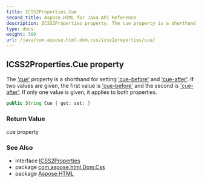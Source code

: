 ```yaml
---
title: ICSS2Properties.Cue
second_title: Aspose.HTML for Java API Reference
description: ICSS2Properties property. The cue property is a shorthand for setting cue-before and cue-after. If two values are given the first value is cue-before and the second is cue-after. If only one value is given it applies to both properties
type: docs
weight: 380
url: /java/com.aspose.html.dom.css/icss2properties/cue/
---
```

## ICSS2Properties.Cue property

The ['cue'](https://www.w3.org/TR/1998/REC-CSS2-19980512/aural.html#propdef-cue) property is a shorthand for setting ['cue-before'](https://www.w3.org/TR/1998/REC-CSS2-19980512/aural.html#propdef-cue-before) and ['cue-after'](https://www.w3.org/TR/1998/REC-CSS2-19980512/aural.html#propdef-cue-after). If two values are given, the first value is ['cue-before'](https://www.w3.org/TR/1998/REC-CSS2-19980512/aural.html#propdef-cue-before) and the second is ['cue-after'](https://www.w3.org/TR/1998/REC-CSS2-19980512/aural.html#propdef-cue-after). If only one value is given, it applies to both properties.

```java
public String Cue { get; set; }
```

### Return Value

cue property

### See Also

* interface [ICSS2Properties](../)
* package [com.aspose.html.Dom.Css](../../icss2properties/)
* package [Aspose.HTML](../../../)

